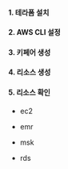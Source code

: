 #### 1. 테라폼 설치 ####


#### 2. AWS CLI 설정 ####



#### 3. 키페어 생성 ####



#### 4. 리소스 생성 ####



#### 5. 리소스 확인 ####

* ec2


* emr


* msk


* rds
